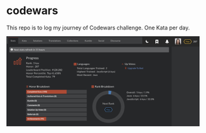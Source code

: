 # codewars
This repo is to log my journey of Codewars challenge. One Kata per day.

![codewar_starting_stat](https://github.com/tomokawaguchi/codewars/blob/master/codewars_starting_stat_15Jun2021.png)
